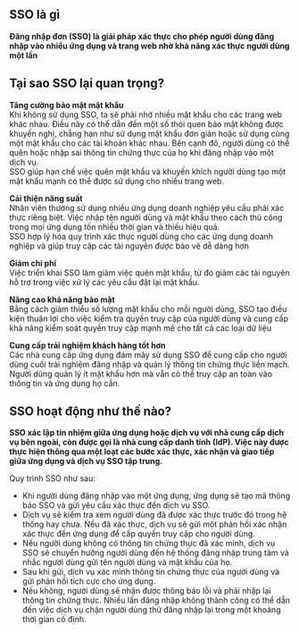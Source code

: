 ## SSO là gì 
**Đăng nhập đơn (SSO) là giải pháp xác thực cho phép người dùng đăng nhập vào nhiều ứng dụng và trang web nhờ khả năng xác thực người dùng một lần**
## Tại sao SSO lại quan trọng?
**Tăng cường bảo mật mật khẩu**   
Khi không sử dụng SSO, ta sẽ phải nhớ nhiều mật khẩu cho các trang web khác nhau. Điều này có thể dẫn đến một số thói quen bảo mật không được khuyến nghị, chẳng hạn như sử dụng mật khẩu đơn giản hoặc sử dụng cùng một mật khẩu cho các tài khoản khác nhau. Bên cạnh đó, người dùng có thể quên hoặc nhập sai thông tin chứng thực của họ khi đăng nhập vào một dịch vụ.     
SSO giúp hạn chế việc quên mật khẩu và khuyến khích người dùng tạo một mật khẩu mạnh có thể được sử dụng cho nhiều trang web.   

**Cải thiện năng suất**     
Nhân viên thường sử dụng nhiều ứng dụng doanh nghiệp yêu cầu phải xác thực riêng biệt. Việc nhập tên người dùng và mật khẩu theo cách thủ công trong mọi ứng dụng tốn nhiều thời gian và thiếu hiệu quả.    
SSO hợp lý hóa quy trình xác thực người dùng cho các ứng dụng doanh nghiệp và giúp truy cập các tài nguyên được bảo vệ dễ dàng hơn

**Giảm chi phí**    
Việc triển khai SSO làm giảm việc quên mật khẩu, từ đó giảm các tài nguyên hỗ trợ trong việc xử lý các yêu cầu đặt lại mật khẩu.    

**Nâng cao khả năng bảo mật**   
Bằng cách giảm thiểu số lượng mật khẩu cho mỗi người dùng, SSO tạo điều kiện thuận lợi cho việc kiểm tra quyền truy cập của người dùng và cung cấp khả năng kiểm soát quyền truy cập mạnh mẽ cho tất cả các loại dữ liệu    

**Cung cấp trải nghiệm khách hàng tốt hơn**    
Các nhà cung cấp ứng dụng đám mây sử dụng SSO để cung cấp cho người dùng cuối trải nghiệm đăng nhập và quản lý thông tin chứng thực liền mạch. Người dùng quản lý ít mật khẩu hơn mà vẫn có thể truy cập an toàn vào thông tin và ứng dụng họ cần.

## SSO hoạt động như thế nào?
**SSO xác lập tín nhiệm giữa ứng dụng hoặc dịch vụ với nhà cung cấp dịch vụ bên ngoài, còn được gọi là nhà cung cấp danh tính (IdP). Việc này được thực hiện thông qua một loạt các bước xác thực, xác nhận và giao tiếp giữa ứng dụng và dịch vụ SSO tập trung.**

Quy trình SSO như sau: 
- Khi người dùng đăng nhập vào một ứng dụng, ứng dụng sẽ tạo mã thông báo SSO và gửi yêu cầu xác thực đến dịch vụ SSO. 
- Dịch vụ sẽ kiểm tra xem người dùng đã được xác thực trước đó trong hệ thống hay chưa. Nếu đã xác thực, dịch vụ sẽ gửi một phản hồi xác nhận xác thực đến ứng dụng để cấp quyền truy cập cho người dùng. 
- Nếu người dùng không có thông tin chứng thực đã xác minh, dịch vụ SSO sẽ chuyển hướng người dùng đến hệ thống đăng nhập trung tâm và nhắc người dùng gửi tên người dùng và mật khẩu của họ.
- Sau khi gửi, dịch vụ xác mình thông tin chứng thực của người dùng và gửi phản hồi tích cực cho ứng dụng. 
- Nếu không, người dùng sẽ nhận được thông báo lỗi và phải nhập lại thông tin chứng thực. Nhiều lần đăng nhập không thành công có thể dẫn đến việc dịch vụ chặn người dùng thử đăng nhập lại trong một khoảng thời gian cố định. 